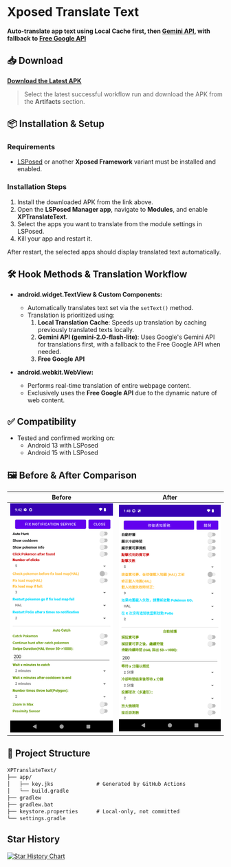 # Xposed Translate Text

**Auto-translate app text using Local Cache first, then [Gemini API](https://ai.google.dev/gemini-api/docs/pricing?hl=zh-tw#gemini-2.0-flash-lite), with fallback to [Free Google API](https://github.com/ssut/py-googletrans/issues/268)**

## 📥 Download

[**Download the Latest APK**](https://github.com/tianci-sh/XPTranslateText/actions/workflows/build.yml)
> Select the latest successful workflow run and download the APK from the **Artifacts** section.

## 📦 **Installation & Setup**

### Requirements
- [LSPosed](https://github.com/LSPosed/LSPosed) or another **Xposed Framework** variant must be installed and enabled.

### Installation Steps

1. Install the downloaded APK from the link above.
2. Open the **LSPosed Manager app**, navigate to **Modules**, and enable **XPTranslateText**.
3. Select the apps you want to translate from the module settings in LSPosed.
4. Kill your app and restart it.

After restart, the selected apps should display translated text automatically.

## 🛠️ Hook Methods & Translation Workflow
- **android.widget.TextView & Custom Components:**
  - Automatically translates text set via the `setText()` method.
  - Translation is prioritized using:
    1. **Local Translation Cache**: Speeds up translation by caching previously translated texts locally.
    2. **Gemini API (gemini-2.0-flash-lite)**: Uses Google's Gemini API for translations first, with a fallback to the Free Google API when needed.
    3. **Free Google API**

- **android.webkit.WebView:**
  - Performs real-time translation of entire webpage content.
  - Exclusively uses the **Free Google API** due to the dynamic nature of web content.

## ✅ **Compatibility**
- Tested and confirmed working on:
    - Android 13 with LSPosed
    - Android 15 with LSPosed

## 🖼️ **Before & After Comparison**

| Before                                    | After                                    |
|-------------------------------------------|------------------------------------------|
| <img src="images/before.png" width="300"> | <img src="images/after.png" width="300"> |

## 📁 **Project Structure**

```text
XPTranslateText/
├── app/
│   ├── key.jks              # Generated by GitHub Actions
│   └── build.gradle
├── gradlew
├── gradlew.bat
├── keystore.properties      # Local-only, not committed
└── settings.gradle
```

## Star History

[![Star History Chart](https://api.star-history.com/svg?repos=tianci-sh/XPTranslateText&type=Date)](https://www.star-history.com/#tianci-sh/XPTranslateText&Date)